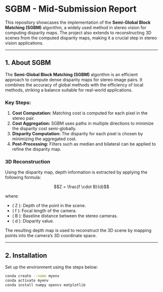 # SGBM - Mid-Submission Report

This repository showcases the implementation of the **Semi-Global Block Matching (SGBM)** algorithm, a widely used method in stereo vision for computing disparity maps. The project also extends to reconstructing 3D scenes from the computed disparity maps, making it a crucial step in stereo vision applications.

---

## 1. About SGBM

The **Semi-Global Block Matching (SGBM)** algorithm is an efficient approach to compute dense disparity maps for stereo image pairs. It combines the accuracy of global methods with the efficiency of local methods, striking a balance suitable for real-world applications. 

### Key Steps:
1. **Cost Computation:** Matching cost is computed for each pixel in the stereo pair.
2. **Cost Aggregation:** SGBM uses paths in multiple directions to minimize the disparity cost semi-globally.
3. **Disparity Computation:** The disparity for each pixel is chosen by minimizing the aggregated cost.
4. **Post-Processing:** Filters such as median and bilateral can be applied to refine the disparity map.

### 3D Reconstruction
Using the disparity map, depth information is extracted by applying the following formula:

$$Z = \frac{f \cdot B}{d}$$


where:
- \( Z \): Depth of the point in the scene.
- \( f \): Focal length of the camera.
- \( B \): Baseline distance between the stereo cameras.
- \( d \): Disparity value.

The resulting depth map is used to reconstruct the 3D scene by mapping points into the camera’s 3D coordinate space.

---

## 2. Installation

Set up the environment using the steps below:

```bash
conda create --name myenv
conda activate myenv
conda install numpy opencv matplotlib
```

